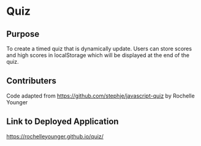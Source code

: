 # Quiz

## Purpose

To create a timed quiz that is dynamically update. Users can store scores and high scores in localStorage which will be displayed at the end of the quiz. 

## Contributers

Code adapted from https://github.com/stephje/javascript-quiz by Rochelle Younger

## Link to Deployed Application
https://rochelleyounger.github.io/quiz/